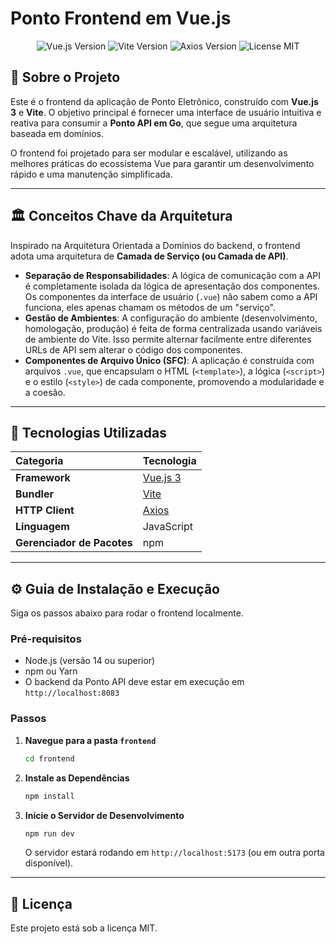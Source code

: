 # Ponto Frontend em Vue.js

<p align="center">
  <img src="https://img.shields.io/badge/Vue.js-42B883?style=for-the-badge&logo=vue.js&logoColor=white" alt="Vue.js Version"/>
  <img src="https://img.shields.io/badge/Vite-646CFF?style=for-the-badge&logo=vite&logoColor=white" alt="Vite Version"/>
  <img src="https://img.shields.io/badge/Axios-000000?style=for-the-badge&logo=axios" alt="Axios Version"/>
  <img src="https://img.shields.io/badge/license-MIT-green?style=for-the-badge" alt="License MIT"/>
</p>

## 📖 Sobre o Projeto

Este é o frontend da aplicação de Ponto Eletrônico, construído com **Vue.js 3** e **Vite**. O objetivo principal é fornecer uma interface de usuário intuitiva e reativa para consumir a **Ponto API em Go**, que segue uma arquitetura baseada em domínios.

O frontend foi projetado para ser modular e escalável, utilizando as melhores práticas do ecossistema Vue para garantir um desenvolvimento rápido e uma manutenção simplificada.

---

## 🏛️ Conceitos Chave da Arquitetura

Inspirado na Arquitetura Orientada a Domínios do backend, o frontend adota uma arquitetura de **Camada de Serviço (ou Camada de API)**.

* **Separação de Responsabilidades**: A lógica de comunicação com a API é completamente isolada da lógica de apresentação dos componentes. Os componentes da interface de usuário (`.vue`) não sabem como a API funciona, eles apenas chamam os métodos de um "serviço".
* **Gestão de Ambientes**: A configuração do ambiente (desenvolvimento, homologação, produção) é feita de forma centralizada usando variáveis de ambiente do Vite. Isso permite alternar facilmente entre diferentes URLs de API sem alterar o código dos componentes.
* **Componentes de Arquivo Único (SFC)**: A aplicação é construída com arquivos `.vue`, que encapsulam o HTML (`<template>`), a lógica (`<script>`) e o estilo (`<style>`) de cada componente, promovendo a modularidade e a coesão.

---

## 🚀 Tecnologias Utilizadas

| Categoria      | Tecnologia                                                                                             |
| :------------- | :----------------------------------------------------------------------------------------------------- |
| **Framework** | [Vue.js 3](https://vuejs.org/)                                                |
| **Bundler** | [Vite](https://vitejs.dev/)                                                     |
| **HTTP Client**| [Axios](https://axios-http.com/)                                                     |
| **Linguagem** | JavaScript                                                                                             |
| **Gerenciador de Pacotes** | npm |

---

## ⚙️ Guia de Instalação e Execução

Siga os passos abaixo para rodar o frontend localmente.

### Pré-requisitos

* Node.js (versão 14 ou superior)
* npm ou Yarn
* O backend da Ponto API deve estar em execução em `http://localhost:8083`

### Passos

1.  **Navegue para a pasta `frontend`**
    ```bash
    cd frontend
    ```
2.  **Instale as Dependências**
    ```bash
    npm install
    ```
3.  **Inicie o Servidor de Desenvolvimento**
    ```bash
    npm run dev
    ```
    O servidor estará rodando em `http://localhost:5173` (ou em outra porta disponível).

---

## 📄 Licença

Este projeto está sob a licença MIT.
